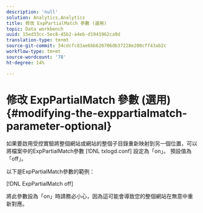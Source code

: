 ```yaml
---
description: 'null'
solution: Analytics,Analytics
title: 修改 ExpPartialMatch 參數 (選用)
topic: Data workbench
uuid: 15ed33cc-5ec8-45b2-a4eb-d1941962ca9d
translation-type: tm+mt
source-git-commit: 34cdcfc83ae6bb620706db37228e200cff43ab2c
workflow-type: tm+mt
source-wordcount: '78'
ht-degree: 14%

---
```



# 修改 ExpPartialMatch 參數 (選用){#modifying-the-exppartialmatch-parameter-optional}

如果要啟用受控實驗將整個網站或網站的整個子目錄重新映射到另一個位置，可以將檔案中的ExpPartialMatch參數 [!DNL txlogd.conf] 設定為「on」。 預設值為「off」。

以下是ExpPartialMatch參數的範例：

[!DNL ExpPartialMatch off]

將此參數設為「on」時請務必小心，因為這可能會導致您的整個網站在無意中重新對應。
